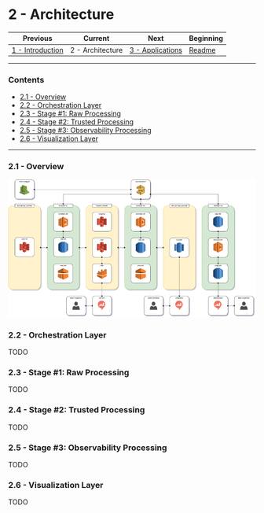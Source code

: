 # 2 - Architecture

| Previous                              | Current          | Next                                  | Beginning              |
| ------------------------------------- | ---------------- | ------------------------------------- | ---------------------- |
| [1 - Introduction](1-Introduction.md) | 2 - Architecture | [3 - Applications](3-Applications.md) | [Readme](../README.md) |

---

### Contents

- [2.1 - Overview](#21---overview)
- [2.2 - Orchestration Layer](#22---orchestration-layer)
- [2.3 - Stage #1: Raw Processing](#23---stage-1-raw-processing)
- [2.4 - Stage #2: Trusted Processing](#24---stage-2-trusted-processing)
- [2.5 - Stage #3: Observability Processing](#25---stage-3-observability-processing)
- [2.6 - Visualization Layer](#26---visualization-layer)

---

### <a></a>2.1 - Overview

![ifood-arch](../media/ifood-arch.png)

### <a></a> 2.2 - Orchestration Layer

TODO

### <a></a> 2.3 - Stage #1: Raw Processing

TODO

### <a></a> 2.4 - Stage #2: Trusted Processing

TODO

### <a></a> 2.5 - Stage #3: Observability Processing

TODO

### <a></a> 2.6 - Visualization Layer

TODO

